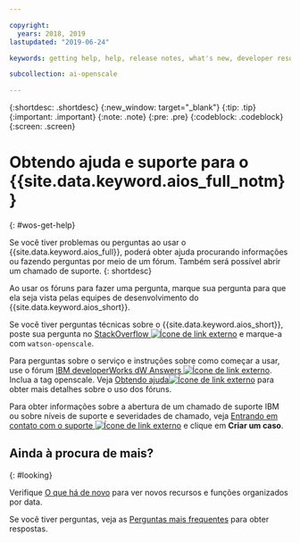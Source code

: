 ```yaml
---

copyright:
  years: 2018, 2019
lastupdated: "2019-06-24"

keywords: getting help, help, release notes, what's new, developer resources 

subcollection: ai-openscale

---
```


{:shortdesc: .shortdesc}
{:new_window: target="_blank"}
{:tip: .tip}
{:important: .important}
{:note: .note}
{:pre: .pre}
{:codeblock: .codeblock}
{:screen: .screen}

# Obtendo ajuda e suporte para o {{site.data.keyword.aios_full_notm}}
{: #wos-get-help}

Se você tiver problemas ou perguntas ao usar o {{site.data.keyword.aios_full}}, poderá
obter ajuda procurando informações ou fazendo perguntas por meio de um fórum. Também será possível abrir
um chamado de suporte.
{: shortdesc}

Ao usar os fóruns para fazer uma pergunta, marque sua pergunta para que ela seja vista pelas
equipes de desenvolvimento do {{site.data.keyword.aios_short}}.

Se você tiver perguntas técnicas sobre o {{site.data.keyword.aios_short}}, poste sua
pergunta no [StackOverflow ![Ícone de link externo](../../icons/launch-glyph.svg "Ícone de link externo")](https://stackoverflow.com/questions/tagged/watson-openscale) e marque-a com `watson-openscale`.

Para perguntas sobre o serviço e instruções sobre como começar a usar, use o fórum [IBM developerWorks dW Answers
![Ícone de link externo](../../icons/launch-glyph.svg "Ícone de link externo")](https://developer.ibm.com/?s=openscale). Inclua a tag openscale. Veja [Obtendo ajuda![Ícone de link externo](../../icons/launch-glyph.svg "Ícone de link externo")](https://developer.ibm.com/answers/smartspace/dw-answers-help/index.html) para obter mais detalhes sobre o uso dos fóruns.

Para obter informações sobre a abertura de um chamado de suporte IBM ou sobre níveis de suporte
e severidades de chamado, veja [Entrando em contato com o suporte ![Ícone de link externo](../../icons/launch-glyph.svg "Ícone de link externo")](https://cloud.ibm.com/unifiedsupport/supportcenter) e clique em **Criar um caso**.

## Ainda à procura de mais?
{: #looking}

Verifique [O que há de novo](/docs/services/ai-openscale?topic=ai-openscale-rn-relnotes)
para ver novos recursos e funções organizados por data.

Se você tiver perguntas, veja as [Perguntas mais frequentes](/docs/services/ai-openscale?topic=ai-openscale-wos-faqs) para obter respostas.
